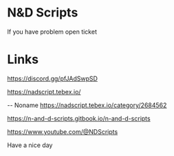 # N&D Scripts
If you have problem open ticket

# Links
https://discord.gg/pfJAdSwpSD

https://nadscript.tebex.io/

-- Noname
https://nadscript.tebex.io/category/2684562


https://n-and-d-scripts.gitbook.io/n-and-d-scripts

https://www.youtube.com/@NDScripts


Have a nice day
